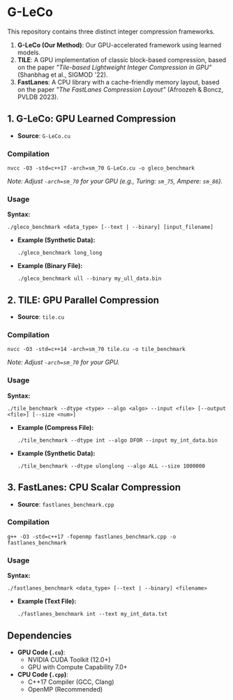 # G-LeCo

This repository contains three distinct integer compression frameworks.

1. **G-LeCo (Our Method)**: Our GPU-accelerated framework using learned models.
2. **TILE**: A GPU implementation of classic block-based compression, based on the paper *"Tile-based Lightweight Integer Compression in GPU"* (Shanbhag et al., SIGMOD '22).
3. **FastLanes**: A CPU library with a cache-friendly memory layout, based on the paper *"The FastLanes Compression Layout"* (Afroozeh & Boncz, PVLDB 2023).

## 1. G-LeCo: GPU Learned Compression

- **Source**: `G-LeCo.cu`

### Compilation

```
nvcc -O3 -std=c++17 -arch=sm_70 G-LeCo.cu -o gleco_benchmark
```

*Note: Adjust `-arch=sm_70` for your GPU (e.g., Turing: `sm_75`, Ampere: `sm_86`).*

### Usage

**Syntax:**

```
./gleco_benchmark <data_type> [--text | --binary] [input_filename]
```

- **Example (Synthetic Data):**

  ```
  ./gleco_benchmark long_long
  ```

- **Example (Binary File):**

  ```
  ./gleco_benchmark ull --binary my_ull_data.bin
  ```

## 2. TILE: GPU Parallel Compression

- **Source**: `tile.cu`

### Compilation

```
nvcc -O3 -std=c++14 -arch=sm_70 tile.cu -o tile_benchmark
```

*Note: Adjust `-arch=sm_70` for your GPU.*

### Usage

**Syntax:**

```
./tile_benchmark --dtype <type> --algo <algo> --input <file> [--output <file>] [--size <num>]
```

- **Example (Compress File):**

  ```
  ./tile_benchmark --dtype int --algo DFOR --input my_int_data.bin
  ```

- **Example (Synthetic Data):**

  ```
  ./tile_benchmark --dtype ulonglong --algo ALL --size 1000000
  ```

## 3. FastLanes: CPU Scalar Compression

- **Source**: `fastlanes_benchmark.cpp`

### Compilation

```
g++ -O3 -std=c++17 -fopenmp fastlanes_benchmark.cpp -o fastlanes_benchmark
```

### Usage

**Syntax:**

```
./fastlanes_benchmark <data_type> [--text | --binary] <filename>
```

- **Example (Text File):**

  ```
  ./fastlanes_benchmark int --text my_int_data.txt
  ```

## Dependencies

- **GPU Code (`.cu`)**:
  - NVIDIA CUDA Toolkit (12.0+)
  - GPU with Compute Capability 7.0+
- **CPU Code (`.cpp`)**:
  - C++17 Compiler (GCC, Clang)
  - OpenMP (Recommended)
